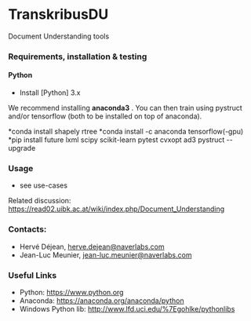 # TranskribusDU
Document Understanding tools

### Requirements, installation & testing

#### Python

* Install [Python] 3.x 

We recommend installing __anaconda3__ . You can then train using pystruct and/or tensorflow (both to be installed on top of anaconda).

*conda install shapely rtree
*conda install -c anaconda tensorflow(-gpu)
*pip install future lxml scipy scikit-learn pytest cvxopt ad3 pystruct --upgrade

### Usage
 * see use-cases

Related discussion: <https://read02.uibk.ac.at/wiki/index.php/Document_Understanding>

### Contacts:
 * Hervé Déjean, herve.dejean@naverlabs.com
 * Jean-Luc Meunier, jean-luc.meunier@naverlabs.com

### Useful Links
* Python: <https://www.python.org>
* Anaconda: https://anaconda.org/anaconda/python
* Windows Python lib: <http://www.lfd.uci.edu/%7Egohlke/pythonlibs>
